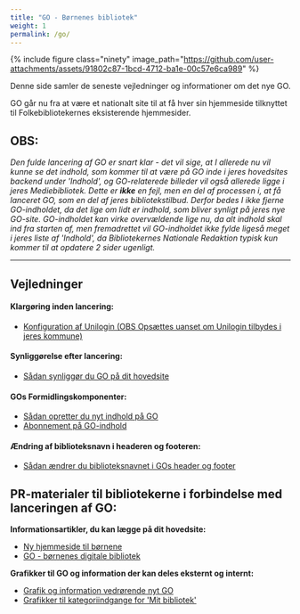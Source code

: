 ```yaml
---
title: "GO - Børnenes bibliotek"
weight: 1
permalink: /go/
---
```

{% include figure class="ninety" image_path="https://github.com/user-attachments/assets/91802c87-1bcd-4712-ba1e-00c57e6ca989" %}


Denne side samler de seneste vejledninger og informationer om det nye GO. 

GO går nu fra at være et nationalt site til at få hver sin hjemmeside tilknyttet til Folkebibliotekernes eksisterende hjemmesider.


## OBS:
*Den fulde lancering af GO er snart klar - det vil sige, at I allerede nu vil kunne se det indhold, som kommer til at være på GO inde i jeres hovedsites backend under 'Indhold', og GO-relaterede billeder vil også allerede ligge i jeres Mediebibliotek. Dette er **ikke** en fejl, men en del af processen i, at få lanceret GO, som en del af jeres bibliotekstilbud. Derfor bedes I ikke fjerne GO-indholdet, da det lige om lidt er indhold, som bliver synligt på jeres nye GO-site. GO-indholdet kan virke overvældende lige nu, da alt indhold skal ind fra starten af, men fremadrettet vil GO-indholdet ikke fylde ligeså meget i jeres liste af 'Indhold', da Bibliotekernes Nationale Redaktion typisk kun kommer til at opdatere 2 sider ugenligt.*

---

## Vejledninger
#### Klargøring inden lancering:
- [Konfiguration af Unilogin (OBS Opsættes uanset om Unilogin tilbydes i jeres kommune)](https://www.folkebibliotekernescms.dk/main/konfiguration/unilogin/)

#### Synliggørelse efter lancering:
- [Sådan synliggør du GO på dit hovedsite](https://www.folkebibliotekernescms.dk/main/go/synliggoer-go-paa-hovedsite/)

#### GOs Formidlingskomponenter:
- [Sådan opretter du nyt indhold på GO](https://www.folkebibliotekernescms.dk/main/go/opret-indhold-for-go/)
- [Abonnement på GO-indhold](https://www.folkebibliotekernescms.dk/main/go/abonnement-paa-go-indhold/)

#### Ændring af biblioteksnavn i headeren og footeren:
- [Sådan ændrer du biblioteksnavnet i GOs header og footer](https://www.folkebibliotekernescms.dk/main/go/aendre-biblioteksnavn-header-footer/)

  

## PR-materialer til bibliotekerne i forbindelse med lanceringen af GO:
**Informationsartikler, du kan lægge på dit hovedsite:**
- [Ny hjemmeside til børnene](https://delingstjenesten.dk/artikler/ny-hjemmeside-til-bornene-nb-husk-aendre-link-til-lokal-go-inden-i-publicerer)
- [GO - børnenes digitale bibliotek](https://delingstjenesten.dk/artikler/go-bornenes-digitale-bibliotek-nb-husk-redigere-link-til-lokalt-go-inden-i-publicerer)

**Grafikker til GO og information der kan deles eksternt og internt:**
- [Grafik og information vedrørende nyt GO](https://detdigitalefolkebibliotek.sharepoint.com/:f:/s/BibliotekernesNationaleRedaktion/EmtmxoCW44RKrm_4GbEGQXkBxLVry4g_z-UkEGJPtNbrew?e=oc4aSl)
- [Grafikker til kategoriindgange for 'Mit bibliotek'](https://detdigitalefolkebibliotek.sharepoint.com/:f:/s/BibliotekernesNationaleRedaktion/Ena7jn4ft9dLqK4dCQ5RACgBaB5I0GUM_AG79G6_L_vyPg?e=2MGR9j)




